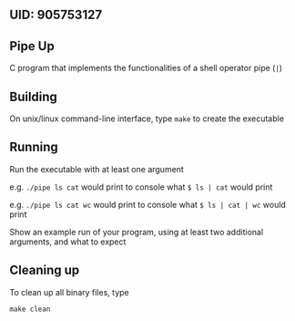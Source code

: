 ## UID: 905753127

## Pipe Up

C program that implements the functionalities of a shell operator pipe (`|`)

## Building

On unix/linux command-line interface, type 
`make`
to create the executable

## Running

Run the executable with at least one argument

e.g. `./pipe ls cat` would print to console what `$ ls | cat` would print

e.g. `./pipe ls cat wc` would print to console what `$ ls | cat | wc` would print

Show an example run of your program, using at least two additional arguments, and what to expect

## Cleaning up

To clean up all binary files, type

`make clean`